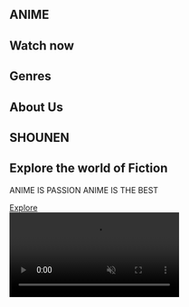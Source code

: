 <!DOCTYPE html>
<html lang="en">
  <head>
    <meta charset="UTF-8" />
    <meta http-equiv="X-UA-Compatible" content="IE=edge" />
    <meta name="viewport" content="width=device-width, initial-scale=1.0" />
    <title></title>
    <link rel="preconnect" href="https://fonts.googleapis.com" />
    <link
      href="https://fonts.googleapis.com/css2?family=Poppins:ital,wght@0,100;0,200;0,300;0,400;0,500;0,600;0,700;0,800;0,900;1,100;1,200;1,300;1,400;1,500;1,600;1,700;1,800;1,900&display=swap"
      rel="stylesheet"
    />
    <link rel="stylesheet" href="assets/style.css" />
  </head>
  <body>
    <div class="container">
      <div class="wrapper">
        <div class="header">
          <h2 class="logo">ANIME</h2>
          <div class="menu">
            <h2>Watch now</h2>
            <h2>Genres</h2>
            <h2>About Us</h2>
          </div>
        </div>
        <div class="content">
          <div class="hero">
            <h2 class="title">SHOUNEN</h2>
            <h2 class="sub-title">Explore the world of Fiction</h2>
            <p class="description">
              ANIME IS PASSION ANIME IS THE BEST
            </p>
            <a href="" class="explore">Explore</a>
          </div>
        </div>
      </div>
      <video
        src="assets/video/anime.mp4"
        class="video-background"
        autoplay
        muted
        loop
      ></video>
      <div class="overlay"></div>
    </div>
  </body>
</html>
